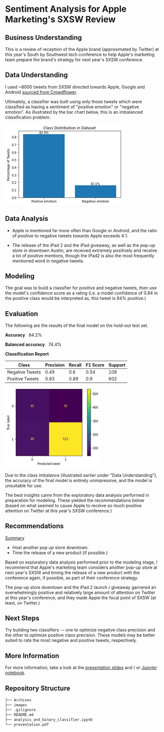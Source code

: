 # Sentiment Analysis for Apple Marketing's SXSW Review

## Business Understanding

This is a review of reception of the Apple brand (approximated by Twitter) at this year's South by Southwest tech conference to help Apple's marketing team prepare the brand's strategy for next year's SXSW conference.

## Data Understanding

I used ~8000 tweets from SXSW directed towards Apple, Google and Android <a href="https://data.world/crowdflower/brands-and-product-emotions" target="_blank">sourced from Crowdflower</a>.

Ultimately, a classifier was built using only those tweets which were classified as having a sentiment of "positive emotion" or "negative emotion". As illustrated by the bar chart below, this is an imbalanced classification problem.

![Bar Graph Showing Class Distribution in Percentages, 84% positive, 16% negative](images/class_dist.jpg)

## Data Analysis

- Apple is mentioned far more often than Google or Android, and the ratio of positive to negative tweets towards Apple exceeds 4:1.

- The release of the iPad 2 and the iPad giveaway, as well as the pop-up store in downtown Austin, are received extremely positively and receive a lot of positive mentions, though the iPad2 is also the most frequently mentioned word in negative tweets.

## Modeling

The goal was to build a classifier for positive and negative tweets, then use the model's confidence score as a rating (i.e. a model confidence of 0.84 in the positive class would be interpreted as, this tweet is 84% positive.)

## Evaluation

The following are the results of the final model on the hold-out test set.

**Accuracy** &nbsp; 84.2%

**Balanced accuracy** &nbsp; 74.4%

**Classification Report**

| Class | Precision | Recall | F1 Score | Support |
| --- | --- | --- | --- | --- |
| Negative Tweets | 0.49 | 0.6 | 0.54 | 108 |
| Positive Tweets | 0.93 | 0.89 | 0.9 | 602 |

![Confusion Matrix Showing Model Performance on Hold-Out Test Set](images/confusion_matrix.jpg)

Due to the class imbalance (illustrated earlier under "Data Understanding"), the accuracy of the final model is entirely unimpressive, and the model is unsuitable for use.

The best insights came from the exploratory data analysis performed in preparation for modeling. These yielded the recommendations below (based on what seemed to cause Apple to receive so much positive attention on Twitter at this year's SXSW conference.)

## Recommendations

<u>Summary</u>

- Host another pop up store downtown.
- Time the release of a new product (if possible.)

Based on exploratory data analysis performed prior to the modeling stage, I recommend that Apple's marketing team considers another pop-up store at next year's SXSW and timing the release of a new product with the conference again, if possible, as part of their conference strategy.
 
The pop-up store downtown and the iPad 2 launch / giveaway garnered an overwhelmingly positive and relatively large amount of attention on Twitter at this year's conference, and they made Apple the focal point of SXSW (at least, on Twitter.)

## Next Steps

Try building two classifiers -- one to optimize negative class precision and the other to optimize positive class precision. These models may be better suited to rate the most negative and positive tweets, respectively.

## More Information

For more information, take a look at the [presentation slides](presentation.pdf) and / or [Jupyter notebook](analysis_and_binary_classifier.ipynb).

## Repository Structure

```
├── Archives
├── images
├── .gitignore
├── README.md
├── analysis_and_binary_classifier.ipynb
└── presentation.pdf
```
